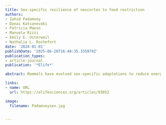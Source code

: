 ```yaml
---
title: Sex-specific resilience of neocortex to food restriction
authors:
- Zahid Padamsey
- Danai Katsanevaki
- Patricia Maeso
- Manuela Rizzi
- Emily E. Osterweil
- Nathalie L. Rochefort
date: '2024-01-01'
publishDate: '2025-06-26T16:48:35.335979Z'
publication_types:
- article-journal
publication: '*Elife*'

abstract: Mammals have evolved sex-specific adaptations to reduce energy usage in times of food scarcity. These adaptations are well described for peripheral tissue, though much less is known about how the energy-expensive brain adapts to food restriction, and how such adaptations differ across the sexes. Here, we examined how food restriction impacts energy usage and function in the primary visual cortex (V1) of adult male and female mice. Molecular analysis and RNA sequencing in V1 revealed that in males, but not in females, food restriction significantly modulated canonical, energy-regulating pathways, including pathways associated waith AMP-activated protein kinase, peroxisome proliferator-activated receptor alpha, mammalian target of rapamycin, and oxidative phosphorylation. Moreover, we found that in contrast to males, food restriction in females did not significantly affect V1 ATP usage or visual coding precision (assessed by orientation selectivity). Decreased serum leptin is known to be necessary for triggering energy-saving changes in V1 during food restriction. Consistent with this, we found significantly decreased serum leptin in food-restricted males but no significant change in food-restricted females. Collectively, our findings demonstrate that cortical function and energy usage in female mice are more resilient to food restriction than in males. The neocortex, therefore, contributes to sex-specific, energy-saving adaptations in response to food restriction.

links:
- name: URL
  url: https://elifesciences.org/articles/93052

image:
  filename: Padamseysex.jpg


---
```





